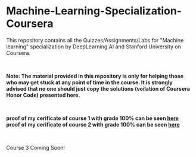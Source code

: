 # Machine-Learning-Specialization-Coursera
This repository contains all the Quizzes/Assignments/Labs for "Machine learning" specialization by DeepLearning.AI and Stanford University on Coursera.

<br> 

**Note: The material provided in this repository is only for helping those who may get stuck at any point of time in the course. It is strongly advised that no one should just copy the solutions (voilation of Coursera Honor Code) presented here.**

<br> 

<b> proof of my cerificate of course 1 with grade 100% can be seen [here](https://coursera.org/share/3dead82c47dbfc4e9cb7abba040070a8) </b> <br>
<b> proof of my cerificate of course 2 with grade 100% can be seen [here](https://www.coursera.org/account/accomplishments/verify/BJBULMPDF5JG) </b>

<br> 

Course 3 Coming Soon!
